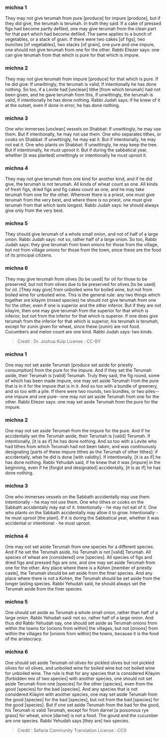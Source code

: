 
### michna 1
They may not give terumah from pure [produce] for impure [produce], but if they did give, the terumah is terumah. In truth they said: If a cake of pressed figs had become partly defiled, one may give terumah from the clean part for that part which had become defiled. The same applies to a bunch of vegetables, or a stack of grain. If there were two cakes [of figs], two bunches [of vegetables], two stacks [of grain], one pure and one impure, one should not give terumah from one for the other. Rabbi Eliezer says: one can give terumah from that which is pure for that which is impure.

### michna 2
They may not give terumah from impure [produce] for that which is pure. If he did give: If unwittingly, the terumah is valid; If intentionally he has done nothing. So too, if a Levite had [unclean] tithe [from which terumah] had not been given, and he gave terumah from this, if unwittingly, the terumah is valid, if intentionally he has done nothing. Rabbi Judah says: if he knew of it at the outset, even if done in error, he has done nothing.

### michna 3
One who immerses [unclean] vessels on Shabbat: If unwittingly, he may use them. But if intentionally, he may not use them. One who separates tithes, or cooks on Shabbat: If unwittingly, he may eat it. But if intentionally, he may not eat it. One who plants on Shabbat: If unwittingly, he may keep the tree. But if intentionally, he must uproot it. But if during the sabbatical year, whether [it was planted] unwittingly or intentionally he must uproot it.

### michna 4
They may not give terumah from one kind for another kind, and if he did give, the terumah is not terumah. All kinds of wheat count as one. All kinds of fresh figs, dried figs and fig cakes count as one, and he may take terumah from one for the other. Wherever there is a priest, one must give terumah from the very best, and where there is no priest, one must give terumah from that which lasts longest. Rabbi Judah says: he should always give only from the very best.

### michna 5
They should give terumah of a whole small onion, and not of half of a large onion. Rabbi Judah says: not so, rather half of a large onion. So too, Rabbi Judah says: they give terumah from town onions for those from the village, but not from village onions for those from the town, since these are the food of its principal citizens.

### michna 6
They may give terumah from olives [to be used] for oil for those to be preserved, but not from olives due to be preserved for olives [to be used] for oil. [They may give] from unboiled wine for boiled wine, but not from boiled wine for unboiled wine. This is the general rule: any two things which together are kilayim (mixed species) he should not give terumah from one for the other, even if one is superior and the other inferior. But if they are not kilayim, then one may give terumah from the superior for that which is inferior, but not from the inferior for that which is superior. If one does give terumah from the inferior for that which is superior, his terumah is terumah, except for zunin given for wheat, since these (zunin) are not food. Cucumbers and melon count are one kind. Rabbi Judah says: two kinds.

>Credit : Dr. Joshua Kulp
>License : CC-BY
### michna 1
One may not set aside Terumah [produce set aside for priestly consumption] from the pure for the impure. And if they set the Terumah aside, their Terumah is [valid] Terumah. Truly they said, the fig round, some of which has been made impure, one may set aside Terumah from the pure that is in it for the impure that is in it. And so too with a bundle of greenery, and so too with a pile. If there were two rounds, two bundles, or two piles--one impure and one pure--one may not set aside Terumah from one for the other. Rabbi Eliezer says: one may set aside Terumah from the pure for the impure.

### michna 2
One may not set aside Terumah from the impure for the pure. And if he accidentally set the Terumah aside, their Terumah is [valid] Terumah. If intentionally, [it is as if] he has done nothing. And so too with a Levite who had tithes from which Terumah had not been taken, and was continuously designating [parts of these impure tithes as the Terumah of other tithes]: if accidentally, what he did is done [with validity]. If intentionally, [it is as if] he has done nothing. Rabbi Yehudah said, if he knew that it was [impure] in the beginning, even if he [forgot and designated] accidentally, [it is as if] he has done nothing.

### michna 3
One who immerses vessels on the Sabbath accidentally may use them. Intentionally - he may not use them. One who tithes or cooks on the Sabbath accidentally may eat of it. Intentionally - he may not eat of it. One who plants on the Sabbath accidentally may allow it to grow. Intentionally - he must uproot [the plant]. If it is during the Sabbatical year, whether it was accidental or intentional - he must uproot.

### michna 4
One may not set aside Terumah from one species for a different species. And if he set the Terumah aside, his Terumah is not [valid] Terumah. All species of wheat are [considered] one [species]. All species of figs and dried figs and pressed figs are one, and one may set aside Terumah from one for the other. Any place where there is a Kohen [member of priestly caste], the Terumah should be set aside from the finer species. And any place where there is not a Kohen, the Terumah should be set aside from the longer lasting species. Rabbi Yehudah said, he should always set the Terumah aside from the finer species.

### michna 5
One should set aside as Terumah a whole small onion, rather than half of a large onion. Rabbi Yehudah said: not so, rather half of a large onion. And thus did Rabbi Yehudah say, one should set aside as Terumah onions from within the towns for [onions from within] the villages, but not [onions] from within the villages for [onions from within] the towns, because it is the food of the aristocracy.

### michna 6
One should set aside Terumah oil olives for pickled olives but not pickled olives for oil olives, and unboiled wine for boiled wine but not boiled wine for unboiled wine. The rule is that for any species that is considered Kilayim [forbidden mix of two species] with another species, one should not set aside Terumah from one [species] for the other [species], even from the good [species] for the bad [species]. And any species that is not considered Kilayim with another species, one may set aside Terumah from the good [species] for the bad [species], but not from the bad [species] for the good [species]. But if one set aside Terumah from the bad for the good, his Terumah is valid Terumah, except for from darnel [a poisonous rye grass] for wheat, since [darnel] is not a food. The gourd and the cucumber are one species. Rabbi Yehudah says [they are] two species.

>Credit : Sefaria Community Translation
>License : CC0